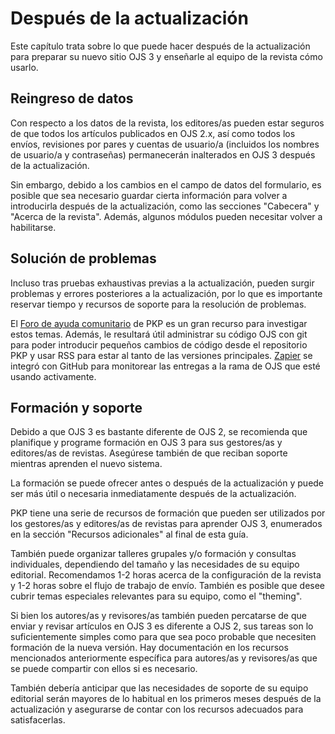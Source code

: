 # Después de la actualización

Este capítulo trata sobre lo que puede hacer después de la actualización para preparar su nuevo sitio OJS 3 y enseñarle al equipo de la revista cómo usarlo.

## Reingreso de datos
Con respecto a los datos de la revista, los editores/as pueden estar seguros de que todos los artículos publicados en OJS 2.x, así como todos los envíos, revisiones por pares y cuentas de usuario/a (incluidos los nombres de usuario/a y contraseñas) permanecerán inalterados en OJS 3 después de la actualización.

Sin embargo, debido a los cambios en el campo de datos del formulario, es posible que sea necesario guardar cierta información para volver a introducirla después de la actualización, como las secciones "Cabecera" y "Acerca de la revista". Además, algunos módulos pueden necesitar volver a habilitarse.

## Solución de problemas
Incluso tras pruebas exhaustivas previas a la actualización, pueden surgir problemas y errores posteriores a la actualización, por lo que es importante reservar tiempo y recursos de soporte para la resolución de problemas.

El [Foro de ayuda comunitario](https://forum.pkp.sfu.ca/) de PKP es un gran recurso para investigar estos temas. Además, le resultará útil administrar su código OJS con git para poder introducir pequeños cambios de código desde el repositorio PKP y usar RSS para estar al tanto de las versiones principales. [Zapier](https://zapier.com/apps/github/integrations/email/11485/get-emails-with-new-github-commits) se integró con GitHub para monitorear las entregas a la rama de OJS que esté usando activamente.

## Formación y soporte
Debido a que OJS 3 es bastante diferente de OJS 2, se recomienda que planifique y programe formación en OJS 3 para sus gestores/as y editores/as de revistas. Asegúrese también de que reciban soporte mientras aprenden el nuevo sistema.

La formación se puede ofrecer antes o después de la actualización y puede ser más útil o necesaria inmediatamente después de la actualización.

PKP tiene una serie de recursos de formación que pueden ser utilizados por los gestores/as y editores/as de revistas para aprender OJS 3, enumerados en la sección "Recursos adicionales" al final de esta guía.

También puede organizar talleres grupales y/o formación y consultas individuales, dependiendo del tamaño y las necesidades de su equipo editorial. Recomendamos 1-2 horas acerca de la configuración de la revista y 1-2 horas sobre el flujo de trabajo de envío. También es posible que desee cubrir temas especiales relevantes para su equipo, como el "theming".

Si bien los autores/as y revisores/as también pueden percatarse de que enviar y revisar artículos en OJS 3 es diferente a OJS 2, sus tareas son lo suficientemente simples como para que sea poco probable que necesiten formación de la nueva versión. Hay documentación en los recursos mencionados anteriormente específica para autores/as y revisores/as que se puede compartir con ellos si es necesario.

También debería anticipar que las necesidades de soporte de su equipo editorial serán mayores de lo habitual en los primeros meses después de la actualización y asegurarse de contar con los recursos adecuados para satisfacerlas. 
